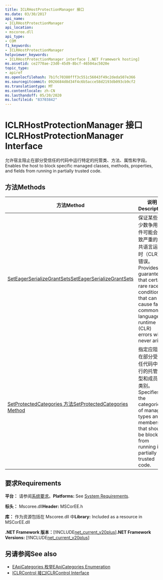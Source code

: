 ```yaml
---
title: ICLRHostProtectionManager 接口
ms.date: 03/30/2017
api_name:
- ICLRHostProtectionManager
api_location:
- mscoree.dll
api_type:
- COM
f1_keywords:
- ICLRHostProtectionManager
helpviewer_keywords:
- ICLRHostProtectionManager interface [.NET Framework hosting]
ms.assetid: ce2770ae-23d0-45d9-8bcf-46504ac5020e
topic_type:
- apiref
ms.openlocfilehash: 7b1fc70380fff3c551c56043f49c2deda507e366
ms.sourcegitcommit: 0926684d8d34f4c6b5acce58d2193db093cb9cf2
ms.translationtype: MT
ms.contentlocale: zh-CN
ms.lasthandoff: 05/20/2020
ms.locfileid: "83703842"
---
```

# <a name="iclrhostprotectionmanager-interface"></a><span data-ttu-id="44f85-102">ICLRHostProtectionManager 接口</span><span class="sxs-lookup"><span data-stu-id="44f85-102">ICLRHostProtectionManager Interface</span></span>
<span data-ttu-id="44f85-103">允许宿主阻止在部分受信任的代码中运行特定的托管类、方法、属性和字段。</span><span class="sxs-lookup"><span data-stu-id="44f85-103">Enables the host to block specific managed classes, methods, properties, and fields from running in partially trusted code.</span></span>  
  
## <a name="methods"></a><span data-ttu-id="44f85-104">方法</span><span class="sxs-lookup"><span data-stu-id="44f85-104">Methods</span></span>  
  
|<span data-ttu-id="44f85-105">方法</span><span class="sxs-lookup"><span data-stu-id="44f85-105">Method</span></span>|<span data-ttu-id="44f85-106">说明</span><span class="sxs-lookup"><span data-stu-id="44f85-106">Description</span></span>|  
|------------|-----------------|  
|[<span data-ttu-id="44f85-107">SetEagerSerializeGrantSets</span><span class="sxs-lookup"><span data-stu-id="44f85-107">SetEagerSerializeGrantSets</span></span>](iclrhostprotectionmanager-seteagerserializegrantsets-method.md)|<span data-ttu-id="44f85-108">保证某些极少数争用条件可能会导致严重的公共语言运行时（CLR）错误。</span><span class="sxs-lookup"><span data-stu-id="44f85-108">Provides a guarantee that certain rare race conditions that can cause fatal common language runtime (CLR) errors will never arise.</span></span>|  
|[<span data-ttu-id="44f85-109">SetProtectedCategories 方法</span><span class="sxs-lookup"><span data-stu-id="44f85-109">SetProtectedCategories Method</span></span>](iclrhostprotectionmanager-setprotectedcategories-method.md)|<span data-ttu-id="44f85-110">指定应阻止在部分受信任代码中运行的托管类型和成员的类别。</span><span class="sxs-lookup"><span data-stu-id="44f85-110">Specifies the categories of managed types and members that should be blocked from running in partially trusted code.</span></span>|  
  
## <a name="requirements"></a><span data-ttu-id="44f85-111">要求</span><span class="sxs-lookup"><span data-stu-id="44f85-111">Requirements</span></span>  
 <span data-ttu-id="44f85-112">**平台：** 请参阅[系统要求](../../get-started/system-requirements.md)。</span><span class="sxs-lookup"><span data-stu-id="44f85-112">**Platforms:** See [System Requirements](../../get-started/system-requirements.md).</span></span>  
  
 <span data-ttu-id="44f85-113">**标头：** Mscoree.dll</span><span class="sxs-lookup"><span data-stu-id="44f85-113">**Header:** MSCorEE.h</span></span>  
  
 <span data-ttu-id="44f85-114">**库：** 作为资源包括在 Mscoree.dll 中</span><span class="sxs-lookup"><span data-stu-id="44f85-114">**Library:** Included as a resource in MSCorEE.dll</span></span>  
  
 <span data-ttu-id="44f85-115">**.NET Framework 版本：**[!INCLUDE[net_current_v20plus](../../../../includes/net-current-v20plus-md.md)]</span><span class="sxs-lookup"><span data-stu-id="44f85-115">**.NET Framework Versions:** [!INCLUDE[net_current_v20plus](../../../../includes/net-current-v20plus-md.md)]</span></span>  
  
## <a name="see-also"></a><span data-ttu-id="44f85-116">另请参阅</span><span class="sxs-lookup"><span data-stu-id="44f85-116">See also</span></span>

- [<span data-ttu-id="44f85-117">EApiCategories 枚举</span><span class="sxs-lookup"><span data-stu-id="44f85-117">EApiCategories Enumeration</span></span>](eapicategories-enumeration.md)
- [<span data-ttu-id="44f85-118">ICLRControl 接口</span><span class="sxs-lookup"><span data-stu-id="44f85-118">ICLRControl Interface</span></span>](iclrcontrol-interface.md)
